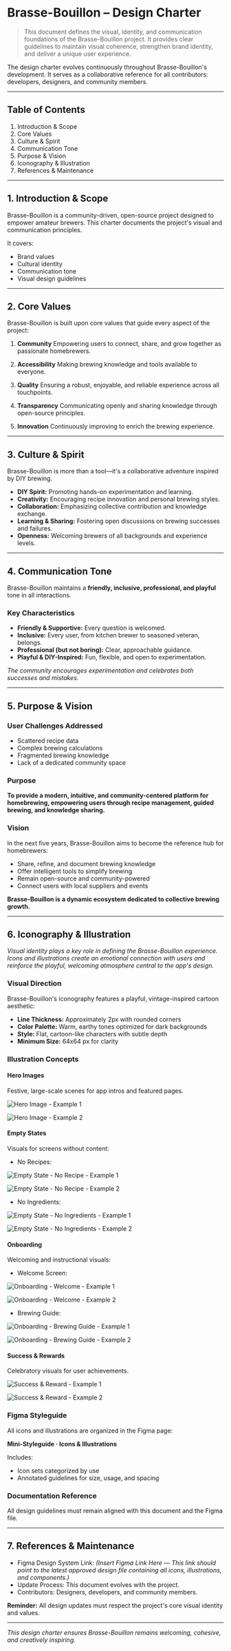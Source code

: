 # Brasse-Bouillon – Design Charter

> This document defines the visual, identity, and communication foundations of the Brasse-Bouillon project.
> It provides clear guidelines to maintain visual coherence, strengthen brand identity, and deliver a unique user experience.

The design charter evolves continuously throughout Brasse-Bouillon's development. It serves as a collaborative reference for all contributors: developers, designers, and community members.

---

## Table of Contents

1. Introduction & Scope
2. Core Values
3. Culture & Spirit
4. Communication Tone
5. Purpose & Vision
6. Iconography & Illustration
7. References & Maintenance

---

## 1. Introduction & Scope

Brasse-Bouillon is a community-driven, open-source project designed to empower amateur brewers.
This charter documents the project's visual and communication principles.

It covers:

* Brand values
* Cultural identity
* Communication tone
* Visual design guidelines

---

## 2. Core Values

Brasse-Bouillon is built upon core values that guide every aspect of the project:

1. **Community**
   Empowering users to connect, share, and grow together as passionate homebrewers.

2. **Accessibility**
   Making brewing knowledge and tools available to everyone.

3. **Quality**
   Ensuring a robust, enjoyable, and reliable experience across all touchpoints.

4. **Transparency**
   Communicating openly and sharing knowledge through open-source principles.

5. **Innovation**
   Continuously improving to enrich the brewing experience.

---

## 3. Culture & Spirit

Brasse-Bouillon is more than a tool—it's a collaborative adventure inspired by DIY brewing.

* **DIY Spirit:** Promoting hands-on experimentation and learning.
* **Creativity:** Encouraging recipe innovation and personal brewing styles.
* **Collaboration:** Emphasizing collective contribution and knowledge exchange.
* **Learning & Sharing:** Fostering open discussions on brewing successes and failures.
* **Openness:** Welcoming brewers of all backgrounds and experience levels.

---

## 4. Communication Tone

Brasse-Bouillon maintains a **friendly, inclusive, professional, and playful** tone in all interactions.

### Key Characteristics

* **Friendly & Supportive:** Every question is welcomed.
* **Inclusive:** Every user, from kitchen brewer to seasoned veteran, belongs.
* **Professional (but not boring):** Clear, approachable guidance.
* **Playful & DIY-Inspired:** Fun, flexible, and open to experimentation.

*The community encourages experimentation and celebrates both successes and mistakes.*

---

## 5. Purpose & Vision

### User Challenges Addressed

* Scattered recipe data
* Complex brewing calculations
* Fragmented brewing knowledge
* Lack of a dedicated community space

### Purpose

**To provide a modern, intuitive, and community-centered platform for homebrewing, empowering users through recipe management, guided brewing, and knowledge sharing.**

### Vision

In the next five years, Brasse-Bouillon aims to become the reference hub for homebrewers:

* Share, refine, and document brewing knowledge
* Offer intelligent tools to simplify brewing
* Remain open-source and community-powered
* Connect users with local suppliers and events

**Brasse-Bouillon is a dynamic ecosystem dedicated to collective brewing growth.**

---

## 6. Iconography & Illustration

*Visual identity plays a key role in defining the Brasse-Bouillon experience. Icons and illustrations create an emotional connection with users and reinforce the playful, welcoming atmosphere central to the app's design.*

### Visual Direction

Brasse-Bouillon's iconography features a playful, vintage-inspired cartoon aesthetic:

* **Line Thickness:** Approximately 2px with rounded corners
* **Color Palette:** Warm, earthy tones optimized for dark backgrounds
* **Style:** Flat, cartoon-like characters with subtle depth
* **Minimum Size:** 64x64 px for clarity

### Illustration Concepts

#### Hero Images

Festive, large-scale scenes for app intros and featured pages.

![Hero Image - Example 1](/docs/design/assets/illustrations/hero-image.png)

![Hero Image - Example 2](/docs/design/assets/illustrations/hero-image-v2.png)

#### Empty States

Visuals for screens without content:

* No Recipes:

![Empty State - No Recipe - Example 1](/docs/design/assets/illustrations/empty-state-no-recipe.png)

![Empty State - No Recipe - Example 2](/docs/design/assets/illustrations/empty-state-no-recipe-v2.png)

* No Ingredients:

![Empty State - No Ingredients - Example 1](/docs/design/assets/illustrations/empty-state-no-ingredients.png)

![Empty State - No Ingredients - Example 2](/docs/design/assets/illustrations/empty-state-no-ingredients-v2.png)

#### Onboarding

Welcoming and instructional visuals:

* Welcome Screen:

![Onboarding - Welcome - Example 1](/docs/design/assets/illustrations/onboarding-welcome.png)

![Onboarding - Welcome - Example 2](/docs/design/assets/illustrations/onboarding-welcome-v2.png)

* Brewing Guide:

![Onboarding - Brewing Guide - Example 1](/docs/design/assets/illustrations/onboarding-brewing-guide.png)

![Onboarding - Brewing Guide - Example 2](/docs/design/assets/illustrations/onboarding-brewing-guide-v2.png)

#### Success & Rewards

Celebratory visuals for user achievements.

![Success & Reward - Example 1](/docs/design/assets/illustrations/success-reward.png)

![Success & Reward - Example 2](/docs/design/assets/illustrations/success-reward-v2.png)

### Figma Styleguide

All icons and illustrations are organized in the Figma page:

**Mini-Styleguide · Icons & Illustrations**

Includes:

* Icon sets categorized by use
* Annotated guidelines for size, usage, and spacing

### Documentation Reference

All design guidelines must remain aligned with this document and the Figma file.

---

## 7. References & Maintenance

* Figma Design System Link: *(Insert Figma Link Here — This link should point to the latest approved design file containing all icons, illustrations, and components.)*
* Update Process: This document evolves with the project.
* Contributors: Designers, developers, and community members.

**Reminder:** All design updates must respect the project's core visual identity and values.

---

*This design charter ensures Brasse-Bouillon remains welcoming, cohesive, and creatively inspiring.*
